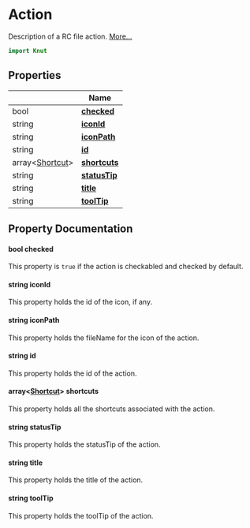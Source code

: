 # Action

Description of a RC file action. [More...](#detailed-description)

```qml
import Knut
```

## Properties

| | Name |
|-|-|
|bool|**[checked](#checked)**|
|string|**[iconId](#iconId)**|
|string|**[iconPath](#iconPath)**|
|string|**[id](#id)**|
|array&lt;[Shortcut](../knut/shortcut.md)>|**[shortcuts](#shortcuts)**|
|string|**[statusTip](#statusTip)**|
|string|**[title](#title)**|
|string|**[toolTip](#toolTip)**|

## Property Documentation

#### <a name="checked"></a>bool **checked**

This property is `true` if the action is checkabled and checked by default.

#### <a name="iconId"></a>string **iconId**

This property holds the id of the icon, if any.

#### <a name="iconPath"></a>string **iconPath**

This property holds the fileName for the icon of the action.

#### <a name="id"></a>string **id**

This property holds the id of the action.

#### <a name="shortcuts"></a>array&lt;[Shortcut](../knut/shortcut.md)> **shortcuts**

This property holds all the shortcuts associated with the action.

#### <a name="statusTip"></a>string **statusTip**

This property holds the statusTip of the action.

#### <a name="title"></a>string **title**

This property holds the title of the action.

#### <a name="toolTip"></a>string **toolTip**

This property holds the toolTip of the action.
